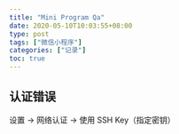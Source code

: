 ```yaml
---
title: "Mini Program Qa"
date: 2020-05-10T10:03:55+08:00
type: post
tags: ["微信小程序"]
categories: ["记录"]
toc: true
---
```


## 认证错误

设置 -> 网络认证 -> 使用 SSH Key（指定密钥）
